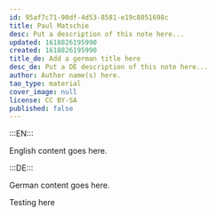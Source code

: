```yaml
---
id: 95af7c71-90df-4d53-8581-e19c8051698c
title: Paul Matschie
desc: Put a description of this note here...
updated: 1618826195990
created: 1618826195990
title_de: Add a german title here
desc_de: Put a DE description of this note here...
author: Author name(s) here.
tao_type: material
cover_image: null
license: CC BY-SA
published: false
---
```


:::EN:::

English content goes here.

:::DE:::

German content goes here.

Testing here
